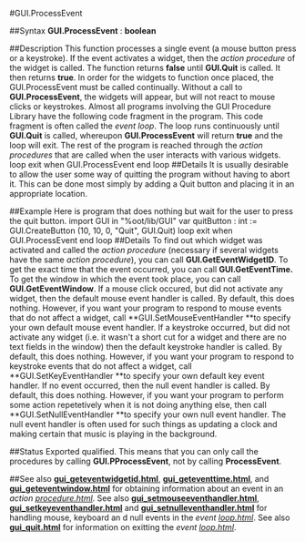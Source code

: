 
#GUI.ProcessEvent

##Syntax
**GUI.ProcessEvent** : **boolean**

##Description
This function processes a single event (a mouse button press or a keystroke). If the event activates a widget, then the *action procedure* of the widget is called. 
The function returns **false** until **GUI.Quit** is called. It then returns **true**.
In order for the widgets to function once placed, the GUI.ProcessEvent must be called continually. Without a call to **GUI.ProcessEvent**, the widgets will appear, but will not react to mouse clicks or keystrokes.
Almost all programs involving the GUI Procedure Library have the following code fragment in the program. This code fragment is often called the *event loop*.
The loop runs continuously until **GUI.Quit** is called, whereupon **GUI.ProcessEvent** will return **true** and the loop will exit. The rest of the program is reached through the *action procedures* that are called when the user interacts with various widgets. 
        loop
            exit when GUI.ProcessEvent
        end loop
##Details
It is usually desirable to allow the user some way of quitting the program without having to abort it. This can be done most simply by adding a Quit button and placing it in an appropriate location.

##Example
Here is program that does nothing but wait for the user to press the quit button.
        import GUI in "%oot/lib/GUI"
        var quitButton : int := GUI.CreateButton (10, 10, 0, "Quit", GUI.Quit)
        loop
            exit when GUI.ProcessEvent
        end loop
##Details
To find out which widget was activated and called the *action procedure* (necessary if several widgets have the same *action* *procedure*), you can call **GUI.GetEventWidgetID**. To get the exact time that the event occurred, you can call **GUI.GetEventTime.** To get the window in which the event took place, you can call **GUI.GetEventWindow**.
If a mouse click occured, but did not activate any widget, then the default mouse event handler is called. By default, this does nothing. However, if you want your program to respond to mouse events that do not affect a widget, call **GUI.SetMouseEventHandler **to specify your own default mouse event handler.
If a keystroke occurred, but did not activate any widget (i.e. it wasn't a short cut for a widget and there are no text fields in the window) then the default keystroke handler is called. By default, this does nothing. However, if you want your program to respond to keystroke events that do not affect a widget, call **GUI.SetKeyEventHandler **to specify your own default key event handler.
If no event occurred, then the null event handler is called. By default, this does nothing. However, if you want your program to perform some action repetetively when it is not doing anything else, then call **GUI.SetNullEventHandler **to specify your own null event handler. The null event handler is often used for such things as updating a clock and making certain that music is playing in the background.

##Status
Exported qualified.
This means that you can only call the procedures by calling **GUI.PProcessEvent**, not by calling **ProcessEvent**.

##See also
**[gui_geteventwidgetid.html](GUI.GetEventWidgetID)**, **[gui_geteventtime.html](GUI.GetEventTime)**, and **[gui_geteventwindow.html](GUI.GetEventWindow)** for obtaining information about an event in an *action [procedure.html](procedure)*. See also **[gui_setmouseeventhandler.html](GUI.SetMouseEventHandler)**, **[gui_setkeyeventhandler.html](GUI.SetKeyEventHandler)** and **[gui_setnulleventhandler.html](GUI.SetNullEventHandler)** for handling mouse, keyboard an d null events in the *event [loop.html](loop)*. See also **[gui_quit.html](GUI.Quit)** for information on exitting the *event [loop.html](loop)*.
